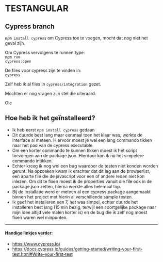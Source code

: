 # TESTANGULAR

## Cypress branch
<code>npm install cypress</code> om Cypress toe te voegen, mocht dat nog niet het geval zijn.

Om Cypress vervolgens te runnen type:
<br> <code>npm run cypress:open</code>

De files voor cypress zijn te vinden in: <br> 
`cypress` <br>

Zelf heb ik al files in `cypress/integration` gezet.

Mochten er nog vragen zijn stel die uiteraard.

Ole

## Hoe heb ik het geïnstalleerd?
* Ik heb eerst `npm install cypress` gedaan
* Dit duurde best lang maar eenmaal toen het klaar was, werkte de interface al meteen. Hiervoor moest je wel een lang 
commando tikken naar het pad van de cypress executable.
* Om een korter commando te kunnen tikken moest ik het script toevoegen aan de package.json. Hierdoor kon ik nu het 
simpelere commando intikken.
* Echter kreeg ik nog wel een bug waardoor de testen niet konden worden gerunt. Na opzoeken kwam ik erachter dat dit lag
 aan de browserlist, een aparte file die de javascript voor een of andere reden niet kon inlezen. 
 Om dit te fixen moest ik de properties vanuit die file ook in de package.json zetten, hierna werkte alles helemaal top.
* Bij de installatie werd er meteen al een cypress package aangemaakt binnen het project met hierin al verschillende
sample testen.
* Ik geef het installeren een 7, het was simpel, echter duurde het installeren best lang (15 min bezig, terwijl een 
soortgelijke package naar mijn idee altijd vele malen korter is) en de bug die ik zelf nog moest
fixen waren wel minpunten.
<hr>

#### Handige linkjes verder:
* https://www.cypress.io/
* https://docs.cypress.io/guides/getting-started/writing-your-first-test.html#Write-your-first-test
